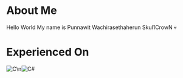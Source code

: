 About Me
=============
Hello World
My name is Punnawit Wachirasethaherun
Skul1CrowN 💀

Experienced On
=============
![C](https://img.shields.io/badge/c-%2300599C.svg?style=for-the-badge&logo=c&logoColor=white)\n![C#](https://img.shields.io/badge/c%23-%23239120.svg?style=for-the-badge&logo=c-sharp&logoColor=white)


